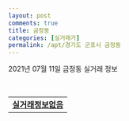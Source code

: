 ```yaml
---
layout: post
comments: true
title: 금정동
categories: [실거래가]
permalink: /apt/경기도 군포시 금정동
---
```


2021년 07월 11일 금정동 실거래 정보

<script type="text/javascript">
  google.charts.load('current', {'packages':['corechart']});
  google.charts.setOnLoadCallback(drawChart);

  function drawChart() {
    var data = google.visualization.arrayToDataTable([['거래일', '매매', '전월세', '전매'], ['20-07', 39, 94, 0], ['20-08', 56, 135, 1], ['20-09', 42, 100, 1], ['20-10', 57, 115, 0], ['20-11', 77, 93, 1], ['20-12', 197, 119, 2], ['21-01', 186, 120, 3], ['21-02', 141, 126, 0], ['21-03', 85, 142, 1], ['21-04', 57, 109, 2], ['21-05', 86, 90, 0], ['21-06', 64, 66, 0], ['21-07', 2, 15, 0]]);

    var options = {
      title: '최근 1년간 유형별 거래량 추이',
      legend: { position: 'bottom' }
    };

    var chart = new google.visualization.LineChart(document.getElementById('columnchart_material'));
    chart.draw(data, (options));년간 
  }
</script>

<div id="columnchart_material" style="width: 95%; margin-left: -35px; display: block"></div>
<br>
<table>
  <tr>
    <td colspan="4" style="font-weight: bold;"><a href="https://search.naver.com/search.naver?query=금정동 실거래정보없음">실거래정보없음</a></td>
  </tr>
    
</table>
    